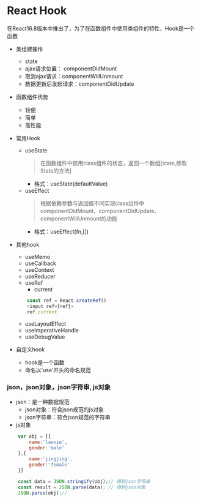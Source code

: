 # React Hook
在React16.8版本中推出了，为了在函数组件中使用类组件的特性，Hook是一个函数

* 类组建操作
    * state
    * ajax请求位置： componentDidMount
    * 取消ajax请求：componentWillUnmount
    * 数据更新后发起请求：componentDidUpdate
* 函数组件优势
    * 轻便
    * 简单
    * 高性能

* 常用Hook
    * useState
        > 在函数组件中使用class组件的状态，返回一个数组[state,修改State的方法]
        * 格式：useState(defaultValue)
    * useEffect
        > 根据依赖参数与返回值不同实现class组件中componentDidMount、componentDidUpdate、componentWillUnmount的功能
        * 格式：useEffect(fn,[])
* 其他hook
    * useMemo
    * useCallback
    * useContext
    * useReducer
    * useRef
        * current
    ```js
        const ref = React.createRef()
        <input ref={ref}>
        ref.current
    ```
    * useLayoutEffect
    * useImperativeHandle
    * useDebugValue

* 自定义hook
    * hook是一个函数
    * 命名以'use'开头的命名规范



### json，json对象，json字符串, js对象
* json：是一种数据规范
    * json对象：符合json规范的js对象
    * json字符串：符合json规范的字符串
* js对象
```js
    var obj = [{
        name:'laoxie',
        gender:'male'
    },{
        name:'jingjing',
        gender:'female'
    }]

    const data = JSON.stringify(obj);// 得到json字符串
    const result = JSON.parse(data); // 得到json对象
    JSON.parse(obj);//
```